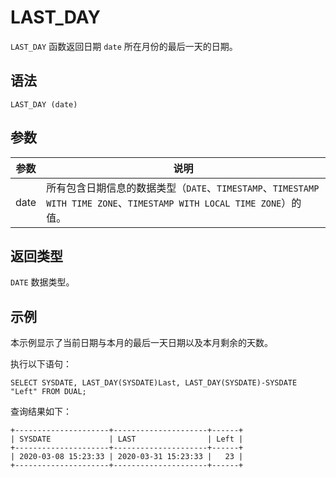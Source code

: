 LAST_DAY 
=============================



`LAST_DAY` 函数返回日期 `date` 所在月份的最后一天的日期。

语法 
--------------

    LAST_DAY (date)



参数 
--------------



|  参数  |                                                说明                                                |
|------|--------------------------------------------------------------------------------------------------|
| date | 所有包含日期信息的数据类型（`DATE`、`TIMESTAMP`、`TIMESTAMP WITH TIME ZONE`、`TIMESTAMP WITH LOCAL TIME ZONE`）的值。 |



返回类型 
----------------

`DATE` 数据类型。

示例 
--------------

本示例显示了当前日期与本月的最后一天日期以及本月剩余的天数。

执行以下语句：

    SELECT SYSDATE, LAST_DAY(SYSDATE)Last, LAST_DAY(SYSDATE)-SYSDATE "Left" FROM DUAL;



查询结果如下：

    +---------------------+---------------------+------+
    | SYSDATE             | LAST                | Left |
    +---------------------+---------------------+------+
    | 2020-03-08 15:23:33 | 2020-03-31 15:23:33 |   23 |
    +---------------------+---------------------+------+


